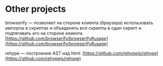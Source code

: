 # Other projects

browserify — позволяет на стороне клиента (браузера) использовать импорты в скриптах и объединять все скрипты в один скрипт и подтягивать его на стороне клиента [https://github.com/browserify/browserify#usage](https://github.com/browserify/browserify#usage)

rehype — построение AST над html: [https://github.com/rehypejs/rehype](https://github.com/rehypejs/rehype)
